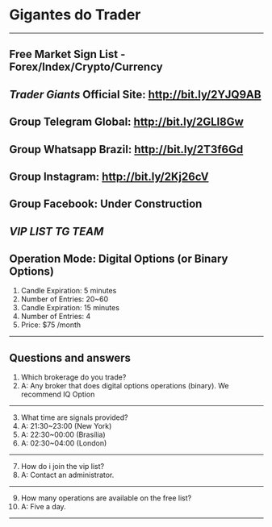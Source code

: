 # Gigantes do Trader
--------------------------------------------------------------------------
Free Market Sign List - Forex/Index/Crypto/Currency
--------------------------------------------------------------------------


*Trader Giants*
Official Site: http://bit.ly/2YJQ9AB
--------------------------------------------------------------------------
Group Telegram Global: http://bit.ly/2GLl8Gw
--------------------------------------------------------------------------
Group Whatsapp Brazil: http://bit.ly/2T3f6Gd
--------------------------------------------------------------------------
Group Instagram: http://bit.ly/2Kj26cV
--------------------------------------------------------------------------
Group Facebook: Under Construction
--------------------------------------------------------------------------


*VIP LIST TG TEAM*
--
Operation Mode: Digital Options (or Binary Options)
--
1. Candle Expiration: 5 minutes
2. Number of Entries: 20~60
3. Candle Expiration: 15 minutes
4. Number of Entries: 4
5. Price: $75 /month
--------------------------------------------------------------------------
Questions and answers
--------------------------------------------------------------------------
1. Which brokerage do you trade?
2. A: Any broker that does digital options operations (binary). We recommend IQ Option
--------------------------------------------------------------------------
3. What time are signals provided?
4. A: 21:30~23:00 (New York)
5. A: 22:30~00:00 (Brasília)
6. A: 02:30~04:00 (London)
--------------------------------------------------------------------------
7. How do i join the vip list?
8. A: Contact an administrator.
--------------------------------------------------------------------------
9. How many operations are available on the free list?
10. A: Five a day.
--------------------------------------------------------------------------
